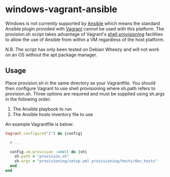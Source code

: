 windows-vagrant-ansible
=======================

Windows is not currently supported by [Ansible][1] which means the standard Ansible plugin provided with
[Vagrant][2] cannot be used with this platform. The provision.sh script takes advantage of Vagrant's
[shell provisioning][3] facilities to allow the use of Ansible from within a VM regardless of the host platform.

N.B. The script has only been tested on Debian Wheezy and will not work on an OS without the apt package manager.

Usage
-----

Place provision.sh in the same directory as your Vagrantfile. You should then configure Vagrant to use
shell provisioning where sh.path refers to provision.sh. Three options are required and must be
supplied using sh.args in the following order:

1. The Ansible playbook to run
2. The Ansible hosts inventory file to use

An example Vagrantfile is below:

```ruby
Vagrant.configure("2") do |config|

  # ...

  config.vm.provision :shell do |sh|
    sh.path = "provision.sh"
    sh.args = "provisioning/setup.yml provisioning/hosts/dev_hosts"
  end
end
```

[1]: http://www.ansibleworks.com "Ansible"
[2]: http://www.vagrantup.com/ "Vagrant"
[3]: http://docs.vagrantup.com/v2/provisioning/shell.html "Shell Provisioning"
